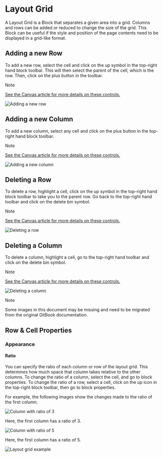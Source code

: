 # Layout Grid

A Layout Grid is a Block that separates a given area into a grid. Columns and rows can be added or reduced to change the size of the grid. This Block can be useful if the style and position of the page contents need to be displayed in a grid-like format.

## Adding a new Row

To add a new row, select the cell and click on the up symbol in the top-right hand block toolbar. This will then select the parent of the cell, which is the row. Then, click on the plus button in the toolbar.&#x20;

> [!NOTE]
> [See the Canvas article for more details on these controls.](../../concepts/application/canvas.md#block-toolbar)&#x20;

![Adding a new row](../images/wMYuRsYNFy.gif)

## Adding a new Column

To add a new column, select any cell and click on the plus button in the top-right hand block toolbar.&#x20;

> [!NOTE]
> [See the Canvas article for more details on these controls.](../../concepts/application/canvas.md#block-toolbar)&#x20;

![Adding a new column](../images/lGuB9XBnkE.gif)

## Deleting a Row

To delete a row, highlight a cell, click on the up symbol in the top-right hand block toolbar to take you to the parent row. Go back to the top-right hand toolbar and click on the delete bin symbol.

> [!NOTE]
> [See the Canvas article for more details on these controls.](../../concepts/application/canvas.md#block-toolbar)&#x20;

![Deleting a row](../images/16KCy2SFp1.gif)

## Deleting a Column

To delete a column, highlight a cell, go to the top-right hand toolbar and click on the delete bin symbol.

> [!NOTE]
> [See the Canvas article for more details on these controls.](../../concepts/application/canvas.md#block-toolbar)&#x20;

![Deleting a column](../images/7vldnEIMVV.gif)

> [!NOTE]
> Some images in this document may be missing and need to be migrated from the original GitBook documentation.

## Row & Cell Properties

### Appearance

#### Ratio

You can specify the ratio of each column or row of the layout grid. This determines how much space that column takes relative to the other columns. To change the ratio of a column, select the cell, and go to block properties. To change the ratio of a row, select a cell, click on the up icon in the top-right block toolbar, then go to block properties.

For example, the following images show the changes made to the ratio of the first column.

![Column with ratio of 3](../images/image-114.png)

Here, the first column has a ratio of 3.

![Column with ratio of 5](../images/image-1707.png)

Here, the first column has a ratio of 5.

![Layout grid example](../images/image-30.png)
